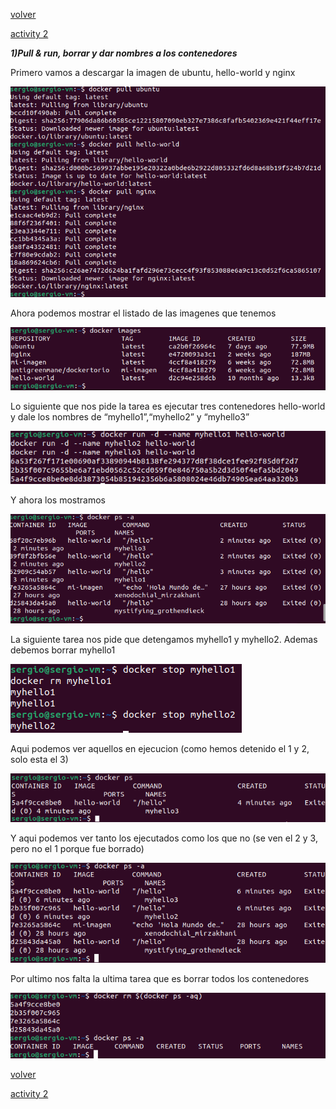 [volver](../Ejercicio2.md)

[activity 2](../actividad4/activity4.md)

***1)Pull & run, borrar y dar nombres a los contenedores***

Primero vamos a descargar la imagen de ubuntu, hello-world y nginx

![descargar](1.png)

Ahora podemos mostrar el listado de las imagenes que tenemos

![listado](2.png)

Lo siguiente que nos pide la tarea es ejecutar tres contenedores hello-world y dale los nombres de “myhello1”,“myhello2” y “myhello3”

![ejecucion](3.png)

Y ahora los mostramos

![Muestra](4.png)

La siguiente tarea nos pide que detengamos myhello1 y myhello2. Ademas debemos borrar myhello1

![stop](5.png)

Aqui podemos ver aquellos en ejecucion (como hemos detenido el 1 y 2, solo esta el 3)

![Muestra](6.png)

Y aqui podemos ver tanto los ejecutados como los que no (se ven el 2 y 3, pero no el 1 porque fue borrado)

![Muestra](7.png)

Por ultimo nos falta la ultima tarea que es borrar todos los contenedores

![Borrado](8.png)


[volver](../Ejercicio2.md)

[activity 2](../actividad4/activity4.md)

